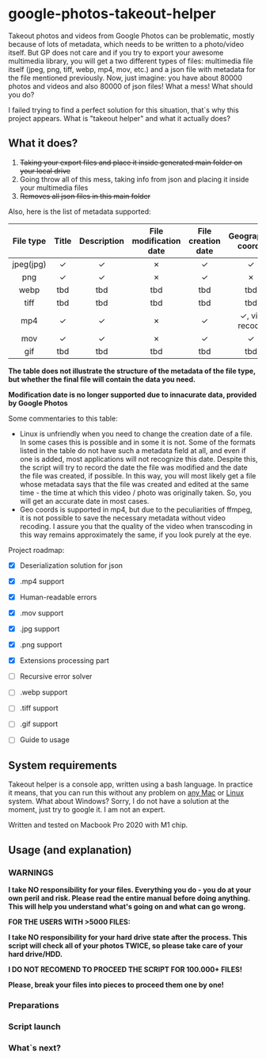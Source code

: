# google-photos-takeout-helper
Takeout photos and videos from Google Photos can be problematic, mostly because of lots of metadata, which needs to be written to a photo/video itself. But GP does not care and if you try to export your awesome multimedia library, you will get a two different types of files: multimedia file itself (jpeg, png, tiff, webp, mp4, mov, etc.) and a json file with metadata for the file mentioned previously. Now, just imagine: you have about 80000 photos and videos and also 80000 of json files! What a mess! What should you do?

I failed trying to find a perfect solution for this situation, that`s why this project appears. What is "takeout helper" and what it actually does?

What it does?
-------

1. ~~Taking your export files and place it inside generated main folder on your local drive~~
2. Going throw all of this mess, taking info from json and placing it inside your multimedia files
3. ~~Removes all json files in this main folder~~

Also, here is the list of metadata supported:

| File type | Title | Description | File modification date | File creation date  | Geographic coords |
|:-----------:|:-----------:|:-----------:|:-----------:|:-----------:|:-----------:|
| jpeg(jpg)  | &#10003;  | &#10003;  | &#10007;  | &#10003;  | &#10003;  |
| png  | &#10003;  | &#10003;  | &#10007;  | &#10003;  | &#10007;  |
| webp  | tbd  | tbd  | tbd  | tbd  | tbd  |
| tiff  | tbd  | tbd  | tbd  | tbd  | tbd  |
| mp4  | &#10003;  | &#10003;  | &#10007;  | &#10003;  | &#10003;, via recode  |
| mov  | &#10003;  | &#10003;  | &#10007;  | &#10003;  | &#10003;  |
| gif  | tbd  | tbd  | tbd  | tbd  | tbd  |


<b>The table does not illustrate the structure of the metadata of the file type, but whether the final file will contain the data you need.</b>

<b>Modification date is no longer supported due to innacurate data, provided by Google Photos</b>


Some commentaries to this table:
- Linux is unfriendly when you need to change the creation date of a file. In some cases this is possible and in some it is not. Some of the formats listed in the table do not have such a metadata field at all, and even if one is added, most applications will not recognize this date. Despite this, the script will try to record the date the file was modified and the date the file was created, if possible. In this way, you will most likely get a file whose metadata says that the file was created and edited at the same time - the time at which this video / photo was originally taken. So, you will get an accurate date in most cases.
- Geo coords is supported in mp4, but due to the peculiarities of ffmpeg, it is not possible to save the necessary metadata without video recoding. I assure you that the quality of the video when transcoding in this way remains approximately the same, if you look purely at the eye.

Project roadmap:
- [x] Deserialization solution for json
- [x] .mp4 support
- [x] Human-readable errors
- [x] .mov support
- [x] .jpg support
- [x] .png support
- [x] Extensions processing part
- [ ] Recursive error solver
- [ ] .webp support
- [ ] .tiff support
- [ ] .gif support
- [ ] Guide to usage



System requirements
-------

Takeout helper is a console app, written using a bash language.
In practice it means, that you can run this without any problem on <u>any Mac</u> or <u>Linux</u> system.
What about Windows? Sorry, I do not have a solution at the moment, just try to google it. I am not an expert.

Written and tested on Macbook Pro 2020 with M1 chip.

Usage (and explanation)
-------
### WARNINGS

<b>I take NO responsibility for your files. Everything you do - you do at your own peril and risk.
Please read the entire manual before doing anything. This will help you understand what's going on and what can go wrong.

FOR THE USERS WITH >5000 FILES:


I take NO responsibility for your hard drive state after the process. This script will check all of your photos TWICE, so
please take care of your hard drive/HDD.

I DO NOT RECOMEND TO PROCEED THE SCRIPT FOR 100.000+ FILES!


Please, break your files into pieces to proceed them one by one!</b>

### Preparations



### Script launch
### What`s next?

